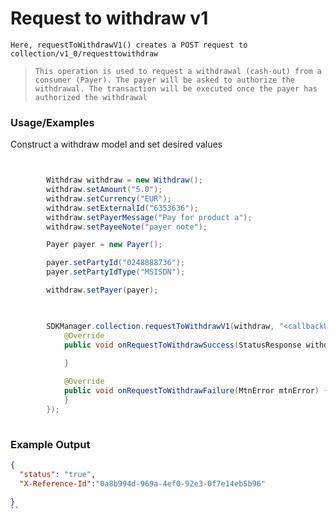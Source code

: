 
# Request to withdraw v1

`Here, requestToWithdrawV1() creates a POST request to collection/v1_0/requesttowithdraw`

> `This operation is used to request a withdrawal (cash-out) from a consumer (Payer). The payer will be asked to authorize the withdrawal. The transaction will be executed once the payer has authorized the withdrawal`

### Usage/Examples

Construct a withdraw model and set desired values

```java


        Withdraw withdraw = new Withdraw();
        withdraw.setAmount("5.0");
        withdraw.setCurrency("EUR");
        withdraw.setExternalId("6353636");
        withdraw.setPayerMessage("Pay for product a");
        withdraw.setPayeeNote("payer note");

        Payer payer = new Payer();

        payer.setPartyId("0248888736");
        payer.setPartyIdType("MSISDN");

        withdraw.setPayer(payer);
```



```java

       
        SDKManager.collection.requestToWithdrawV1(withdraw, "<callbackUrl>", new RequestToWithdrawInterface() {
            @Override
            public void onRequestToWithdrawSuccess(StatusResponse withdrawResponse) {
             
            }

            @Override
            public void onRequestToWithdrawFailure(MtnError mtnError) {
            }
        });
     
```


### Example Output

```json
{
  "status": "true",
  "X-Reference-Id":"0a8b994d-969a-4ef0-92e3-0f7e14eb5b96"

}
``


